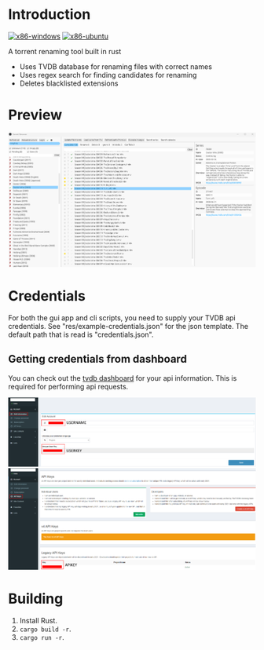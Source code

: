 # Introduction
[![x86-windows](https://github.com/FiendChain/torrent-renamer-rust/actions/workflows/x86-windows.yml/badge.svg)](https://github.com/FiendChain/torrent-renamer-rust/actions/workflows/x86-windows.yml)
[![x86-ubuntu](https://github.com/FiendChain/torrent-renamer-rust/actions/workflows/x86-ubuntu.yml/badge.svg)](https://github.com/FiendChain/torrent-renamer-rust/actions/workflows/x86-ubuntu.yml)

A torrent renaming tool built in rust
- Uses TVDB database for renaming files with correct names
- Uses regex search for finding candidates for renaming
- Deletes blacklisted extensions

# Preview
![Main window](docs/screenshot_v1.png)

# Credentials
For both the gui app and cli scripts, you need to supply your TVDB api credentials. 
See "res/example-credentials.json" for the json template.
The default path that is read is "credentials.json".

## Getting credentials from dashboard
You can check out the [tvdb dashboard](https://thetvdb.com/dashboard) for your api information. This is required for performing api requests.

![alt text](docs/credentials_user_v2.png "Username and userkey in dashboard")
![alt text](docs/credentials_api_v2.png "Apikey in dashboard")

# Building
1. Install Rust.
2. ```cargo build -r```.
3. ```cargo run -r```.